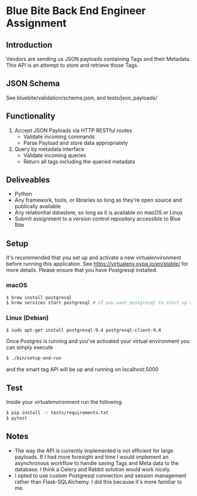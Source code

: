# Blue Bite Back End Engineer Assignment

## Introduction
Vendors are sending us JSON payloads containing Tags and their Metadata.
This API is an attempt to store and retrieve those Tags. 

## JSON Schema
See bluebite/validation/schema.json, and tests/json_payloads/

## Functionality
1. Accept JSON Payloads via HTTP RESTful routes
    - Validate incoming commands
    - Parse Payload and store data appropriately
2. Query by metadata interface
    - Validate incoming queries
    - Return all tags including the queried metadata

## Deliveables
- Python
- Any framework, tools, or libraries so long as they're open source and publically available
- Any relationhal datastore, so long as it is available on macOS or Linux
- Submit assignment to a version control repository accessible to Blue Bite

## Setup
It's recommended that you set up and activate a new virtualenvironment before running this application.
See https://virtualenv.pypa.io/en/stable/ for more details.
Please ensure that you have Postgresql installed.

### macOS
```bash
$ brew install postgresql
$ brew services start postgresql # if you want postgresql to start up at login
```

### Linux (Debian)
```bash
$ sudo apt-get install postgresql-9.4 postgresql-client-9.4
```

Once Postgres is running and you've activated your virtual environment you can simply execute
```bash
$ ./bin/setup-and-run
```
and the smart tag API will be up and running on localhost:5000

## Test
Inside your virtualenvironment run the following.
```bash
$ pip install -r tests/requirements.txt
$ pytest
```

## Notes
- The way the API is currently implemented is not efficient for large payloads. If I had more foresight and time I would implement an asynchronous workflow to handle saving Tags and Meta data to the database. I think a Celery and Rabbit solution would work nicely.
- I opted to use custom Postgresql connection and session management rather than Flask-SQLAlchemy. I did this because it's more familiar to me. 
